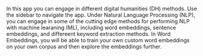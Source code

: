 In this app you can engage in different digital humanities (DH) methods. Use the sidebar to navigate the app. Under Natural Language Processing (NLP), you can engage in some of the cutting edge methods for performing NLP with machine learaning (ML), including word embeddings, sentence embeddings, and differeent keyword extraction methods. In Word Embeddings, you will be able to train your own custom word embeddings on your own corpus and then explore the embeddings further.
